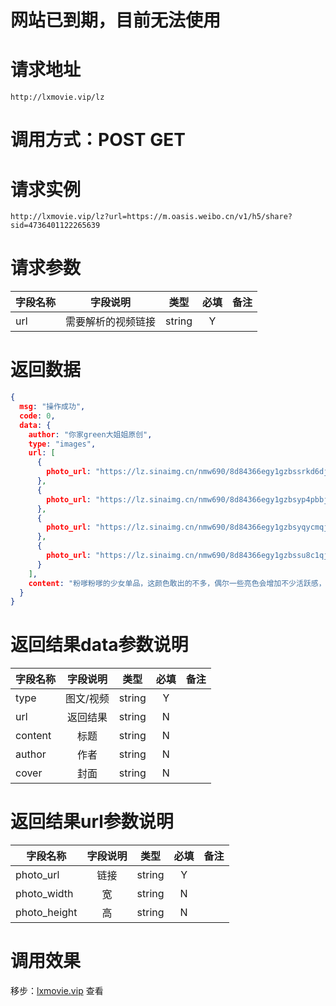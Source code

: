 # 网站已到期，目前无法使用
# 请求地址

```
http://lxmovie.vip/lz
```

# 调用方式：POST GET

# 请求实例

```
http://lxmovie.vip/lz?url=https://m.oasis.weibo.cn/v1/h5/share?sid=4736401122265639
```

# 请求参数

|字段名称       |字段说明         |类型            |必填            |备注     |
| -------------|:--------------:|:--------------:|:--------------:| ------:|
|url|需要解析的视频链接|string|Y||

# 返回数据

```json
{
  msg: "操作成功",
  code: 0,
  data: {
    author: "你家green大姐姐原创",
    type: "images",
    url: [
      {
        photo_url: "https://lz.sinaimg.cn/nmw690/8d84366egy1gzbssrkd6dj20u01407bb.jpg"
      },
      {
        photo_url: "https://lz.sinaimg.cn/nmw690/8d84366egy1gzbsyp4pbbj20u0140n4i.jpg"
      },
      {
        photo_url: "https://lz.sinaimg.cn/nmw690/8d84366egy1gzbsyqycmqj20u0140n3x.jpg"
      },
      {
        photo_url: "https://lz.sinaimg.cn/nmw690/8d84366egy1gzbssu8c1qj20u01400xq.jpg"
      }
    ],
    content: "粉嗲粉嗲的少女单品，这颜色敢出的不多，偶尔一些亮色会增加不少活跃感，小面积，大效果，会自留的一款[兔子][兔子][兔子][兔子]"
  }
}
```

# 返回结果data参数说明

|字段名称       |字段说明         |类型            |必填            |备注     |
| -------------|:--------------:|:--------------:|:--------------:| ------:|
|type|图文/视频|string|Y||
|url|返回结果|string|N||
|content|标题|string|N||
|author|作者|string|N||
|cover|封面|string|N||

# 返回结果url参数说明

|字段名称       |字段说明         |类型            |必填            |备注     |
| -------------|:--------------:|:--------------:|:--------------:| ------:|
|photo_url|链接|string|Y||
|photo_width|宽|string|N||
|photo_height|高|string|N||


# 调用效果

移步：[lxmovie.vip](lxmovie.vip) 查看




